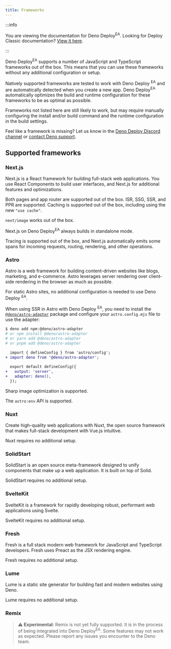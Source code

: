 ```yaml
---
title: Frameworks
---
```


:::info

You are viewing the documentation for Deno Deploy<sup>EA</sup>. Looking for
Deploy Classic documentation? [View it here](/deploy/).

:::

Deno Deploy<sup>EA</sup> supports a number of JavaScript and TypeScript
frameworks out of the box. This means that you can use these frameworks without
any additional configuration or setup.

Natively supported frameworks are tested to work with Deno Deploy
<sup>EA</sup> and are automatically detected when you create a new app. Deno
Deploy<sup>EA</sup> automatically optimizes the build and runtime configuration
for these frameworks to be as optimal as possible.

Frameworks not listed here are still likely to work, but may require manually
configuring the install and/or build command and the runtime configuration in
the build settings.

Feel like a framework is missing? Let us know in the
[Deno Deploy Discord channel](https://discord.gg/deno) or
[contact Deno support](../support).

## Supported frameworks

### Next.js

Next.js is a React framework for building full-stack web applications. You use
React Components to build user interfaces, and Next.js for additional features
and optimizations.

Both pages and app router are supported out of the box. ISR, SSG, SSR, and PPR
are supported. Caching is supported out of the box, including using the new
`"use cache"`.

`next/image` works out of the box.

Next.js on Deno Deploy<sup>EA</sup> always builds in standalone mode.

Tracing is supported out of the box, and Next.js automatically emits some spans
for incoming requests, routing, rendering, and other operations.

### Astro

Astro is a web framework for building content-driven websites like blogs,
marketing, and e-commerce. Astro leverages server rendering over client-side
rendering in the browser as much as possible.

For static Astro sites, no additional configuration is needed to use Deno Deploy
<sup>EA</sup>.

When using SSR in Astro with Deno Deploy
<sup>EA</sup>, you need to install the
[`@deno/astro-adapter`](https://github.com/denoland/deno-astro-adapter) package
and configure your `astro.config.mjs` file to use the adapter:

```bash
$ deno add npm:@deno/astro-adapter
# or npm install @deno/astro-adapter
# or yarn add @deno/astro-adapter
# or pnpm add @deno/astro-adapter
```

```diff title="astro.config.mjs"
  import { defineConfig } from 'astro/config';
+ import deno from '@deno/astro-adapter';
  
  export default defineConfig({
+   output: 'server',
+   adapter: deno(),
  });
```

Sharp image optimization is supported.

The `astro:env` API is supported.

### Nuxt

Create high-quality web applications with Nuxt, the open source framework that
makes full-stack development with Vue.js intuitive.

Nuxt requires no additional setup.

### SolidStart

SolidStart is an open source meta-framework designed to unify components that
make up a web application. It is built on top of Solid.

SolidStart requires no additional setup.

### SvelteKit

SvelteKit is a framework for rapidly developing robust, performant web
applications using Svelte.

SvelteKit requires no additional setup.

### Fresh

Fresh is a full stack modern web framework for JavaScript and TypeScript
developers. Fresh uses Preact as the JSX rendering engine.

Fresh requires no additional setup.

### Lume

Lume is a static site generator for building fast and modern websites using
Deno.

Lume requires no additional setup.

### Remix

> ⚠️ **Experimental**: Remix is not yet fully supported. It is in the process of
> being integrated into Deno Deploy<sup>EA</sup>. Some features may not work as
> expected. Please report any issues you encounter to the Deno team.
